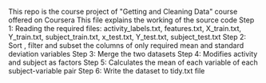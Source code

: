This repo is the course project of "Getting and Cleaning Data" course offered on Coursera
This file explains the working of the source code
Step 1: Reading the required files: 
        activity_labels.txt, features.txt, X_train.txt, Y_train.txt,
        subject_train.txt, x_test.txt, Y_test.txt, subject_test.txt
Step 2: Sort , filter and subset the columns of only required mean and standard deviation variables
Step 3: Merge the two datasets
Step 4: Modifies activity and subject as factors
Step 5: Calculates the mean of each variable of each subject-variable pair
Step 6: Write the dataset to tidy.txt file
